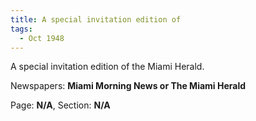 ```yaml
---  
title: A special invitation edition of  
tags:  
  - Oct 1948  
---  
```

  
A special invitation edition of the Miami Herald.  
  
Newspapers: **Miami Morning News or The Miami Herald**  
  
Page: **N/A**, Section: **N/A** 

